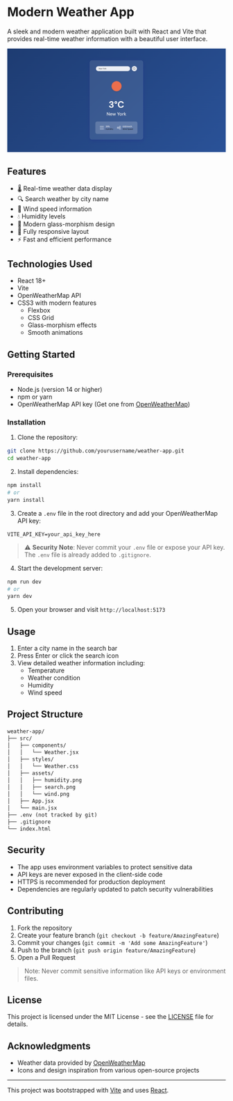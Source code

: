 # Modern Weather App

A sleek and modern weather application built with React and Vite that provides real-time weather information with a beautiful user interface.

![Weather App Screenshot](src\assets\Screenshot_20250127_105516.png)

## Features

- 🌡️ Real-time weather data display
- 🔍 Search weather by city name
- 💨 Wind speed information
- 💧 Humidity levels
- 🎨 Modern glass-morphism design
- 📱 Fully responsive layout
- ⚡ Fast and efficient performance

## Technologies Used

- React 18+
- Vite
- OpenWeatherMap API
- CSS3 with modern features
  - Flexbox
  - CSS Grid
  - Glass-morphism effects
  - Smooth animations

## Getting Started

### Prerequisites

- Node.js (version 14 or higher)
- npm or yarn
- OpenWeatherMap API key (Get one from [OpenWeatherMap](https://openweathermap.org/api))

### Installation

1. Clone the repository:
```bash
git clone https://github.com/yourusername/weather-app.git
cd weather-app
```

2. Install dependencies:
```bash
npm install
# or
yarn install
```

3. Create a `.env` file in the root directory and add your OpenWeatherMap API key:
```env
VITE_API_KEY=your_api_key_here
```

> ⚠️ **Security Note**: Never commit your `.env` file or expose your API key. The `.env` file is already added to `.gitignore`.

4. Start the development server:
```bash
npm run dev
# or
yarn dev
```

5. Open your browser and visit `http://localhost:5173`

## Usage

1. Enter a city name in the search bar
2. Press Enter or click the search icon
3. View detailed weather information including:
   - Temperature
   - Weather condition
   - Humidity
   - Wind speed

## Project Structure

```
weather-app/
├── src/
│   ├── components/
│   │   └── Weather.jsx
│   ├── styles/
│   │   └── Weather.css
│   ├── assets/
│   │   ├── humidity.png
│   │   ├── search.png
│   │   └── wind.png
│   ├── App.jsx
│   └── main.jsx
├── .env (not tracked by git)
├── .gitignore
└── index.html
```

## Security

- The app uses environment variables to protect sensitive data
- API keys are never exposed in the client-side code
- HTTPS is recommended for production deployment
- Dependencies are regularly updated to patch security vulnerabilities

## Contributing

1. Fork the repository
2. Create your feature branch (`git checkout -b feature/AmazingFeature`)
3. Commit your changes (`git commit -m 'Add some AmazingFeature'`)
4. Push to the branch (`git push origin feature/AmazingFeature`)
5. Open a Pull Request

> Note: Never commit sensitive information like API keys or environment files.

## License

This project is licensed under the MIT License - see the [LICENSE](LICENSE) file for details.

## Acknowledgments

- Weather data provided by [OpenWeatherMap](https://openweathermap.org/)
- Icons and design inspiration from various open-source projects

---

This project was bootstrapped with [Vite](https://vitejs.dev/) and uses [React](https://reactjs.org/).
